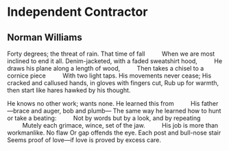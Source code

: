 # Independent Contractor
## Norman Williams
Forty degrees; the threat of rain. That time of fall
         When we are most inclined to end it all.
Denim-jacketed, with a faded sweatshirt hood,
         He draws his plane along a length of wood,
         Then takes a chisel to a cornice piece
         With two light taps. His movements never cease;
His cracked and callused hands, in gloves with fingers cut,
Rub up for warmth, then start like hares hawked by his thought.

He knows no other work; wants none. He learned this from
         His father—brace and auger, bob and plumb—
The same way he learned how to hunt or take a beating:
         Not by words but by a look, and by repeating
         Mutely each grimace, wince, set of the jaw.
         His job is more than workmanlike. No flaw
Or gap offends the eye. Each post and bull-nose stair
Seems proof of love—if love is proved by excess care.